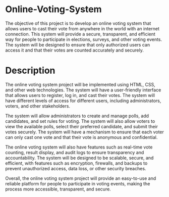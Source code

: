 # Online-Voting-System
The objective of this project is to develop an online voting system that allows users to cast their vote from anywhere in the world with an internet connection. This system will provide a secure, transparent, and efficient way for people to participate in elections, surveys, and other voting events. The system will be designed to ensure that only authorized users can access it and that their votes are counted accurately and securely.

# Description
The online voting system project will be implemented using HTML, CSS, and other web technologies. The system will have a user-friendly interface that allows users to register, log in, and cast their votes. The system will have different levels of access for different users, including administrators, voters, and other stakeholders.

The system will allow administrators to create and manage polls, add candidates, and set rules for voting. The system will also allow voters to view the available polls, select their preferred candidate, and submit their votes securely. The system will have a mechanism to ensure that each voter can only cast one vote and that their vote is anonymous and confidential.

The online voting system will also have features such as real-time vote counting, result display, and audit logs to ensure transparency and accountability. The system will be designed to be scalable, secure, and efficient, with features such as encryption, firewalls, and backups to prevent unauthorized access, data loss, or other security breaches.

Overall, the online voting system project will provide an easy-to-use and reliable platform for people to participate in voting events, making the process more accessible, transparent, and secure.
